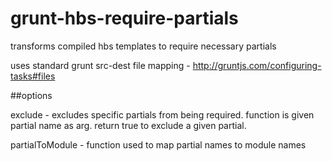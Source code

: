 # grunt-hbs-require-partials
transforms compiled hbs templates to require necessary partials

uses standard grunt src-dest file mapping - http://gruntjs.com/configuring-tasks#files

##options

exclude - excludes specific partials from being required. function is given partial name as arg. return true to exclude a given partial.

partialToModule - function used to map partial names to module names
